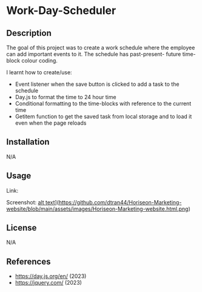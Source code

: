 # Work-Day-Scheduler

## Description
The goal of this project was to create a work schedule where the employee can add important events to it. The schedule has past-present- future time-block colour coding. 

I learnt how to create/use: 
- Event listener when the save button is clicked to add a task to the schedule 
- Day.js to format the time to 24 hour time
- Conditional formatting to the time-blocks with reference to the current time 
- Getitem function to get the saved task from local storage and to load it even when the page reloads 

## Installation

N/A

## Usage

Link: 

Screenshot: 
[alt text]([assets/images/Horiseon-Marketing-website.html)](https://github.com/dtran44/Horiseon-Marketing-website/blob/main/assets/images/Horiseon-Marketing-website.html.png)

## License

N/A


## References
- https://day.js.org/en/ (2023)
- https://jquery.com/ (2023)